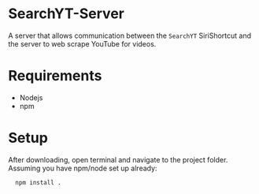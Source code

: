 # SearchYT-Server
A server that allows communication between the `SearchYT` SiriShortcut and the server to web scrape YouTube for videos.

# Requirements
- Nodejs
- npm

# Setup
After downloading, open terminal and navigate to the project folder. Assuming you have npm/node set up already:
```bash
  npm install .
```
